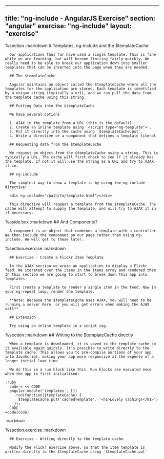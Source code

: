 ---
  title: "ng-include - AngularJS Exercise"
  section: "angular"
  exercise: "ng-include"
  layout: "exercise"
  ---
  
  %section
    :markdown
      # Templates, ng-include and the $templateCache
  
      Our applications thus far have used a single template. This is fine while we are learning, but will become limiting fairly quickly. We really need to be able to break our application down into smaller templates that can be inserted into the page when they are needed.
  
      ## The $templateCache
  
      Angular maintains an object called the $templateCache where all the templates for the application are stored. Each template is identified by a unique string (typically a url), and we can pull the data from the template cache using this string.
  
      ## Putting Data into the $templateCache
  
      We have several options
  
      1. AJAX in the template from a URL (this is the default).
      2. Create an inline template using `<script type="ng-template">`.
      3. Put it directly into the cache using `$templateCache.put`.
      4. Write a directive or a component that defines a template literal.
  
      ## Requesting data from the $templateCache
  
      We request an object from the $templateCache using a string. This is typically a URL. The cache will first check to see if it already has the template. If not it will use the string as a URL and try to AJAX it in.
  
      ## ng-include
  
      The simplest way to show a template is by using the ng-include directive:
  
      <div ng-include="/path/to/template.html"></div>
  
      This directive will request a template from the $templateCache. The cache will attempt to supply the template, and will try to AJAX it in if necessary.
  
  %aside.box
    :markdown
      ## And Components?
  
      A component is an object that combines a template with a controller. We then include the component on our page rather than using ng-include. We will get to these later.
  
  %section.exercise
    :markdown
  
      ## Exercise - Create a Flickr Item Template
  
      In the AJAX section we wrote an application to display a Flickr feed. We iterated over the items in the items array and rendered them. In this section we are going to start to break down this app into templates.
  
      First create a template to render a single item in the feed. Now in your ng-repeat loop, render the template.
  
      **Note: Because the $templateCache uses AJAX, you will need to be running a server here, or you will get errors when making the AJAX call**
  
      ## Extension
  
      Try using an inline template in a script tag.
  
  %section
    :markdown
      ## Writing to the $templateCache directly
  
      When a template is downloaded, it is saved to the template cache so it available again quickly. It's possible to write directly to the template cache. This allows you to pre-compile portions of your app into JavaScript, making your app more responsive at the expense of a longer initial load time.
  
      We do this in a run block like this. Run blocks are executed once when the app is first initialised:
  
    :ruby
      code = <<-CODE
      angular.module('templates', [])
        .run(function($templateCache) {
          $templateCache.put('cachedTemplate', '<h1>Lovely caching!</h1>')
        });
      CODE
    =code(code)
  
    :markdown
  
  %section.exercise
    :markdown
  
      ## Exercise - Writing directly to the template cache.
  
      Modify the Flickr exercise above, so that the item template is written directly to the $templateCache using `$templateCache.put`
  
  